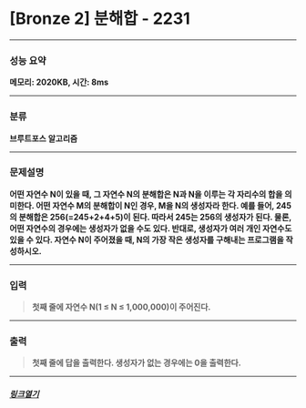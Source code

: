 # [Bronze 2] 분해합 - 2231
___
### **성능 요약**  
**메모리: 2020KB, 시간: 8ms**
___
### **분류**
**브루트포스 알고리즘**
___
### **문제설명**  
**어떤 자연수 N이 있을 때, 그 자연수 N의 분해합은 N과 N을 이루는 각 자리수의 합을 의미한다. 어떤 자연수 M의 분해합이 N인 경우, M을 N의 생성자라 한다. 예를 들어, 245의 분해합은 256(=245+2+4+5)이 된다. 따라서 245는 256의 생성자가 된다. 물론, 어떤 자연수의 경우에는 생성자가 없을 수도 있다. 반대로, 생성자가 여러 개인 자연수도 있을 수 있다. 자연수 N이 주어졌을 때, N의 가장 작은 생성자를 구해내는 프로그램을 작성하시오.**
___
### **입력**  
 > **첫째 줄에 자연수 N(1 ≤ N ≤ 1,000,000)이 주어진다.**
 
 ___
### **출력**  
 > **첫째 줄에 답을 출력한다. 생성자가 없는 경우에는 0을 출력한다.**
 
 ____
 ##### [*링크열기*](https://www.acmicpc.net/problem/2231)